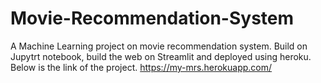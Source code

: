 # Movie-Recommendation-System

A Machine Learning project on movie recommendation system. Build on Jupytrt notebook, build the web on Streamlit and deployed using heroku.
Below is the link of the project.
https://my-mrs.herokuapp.com/

